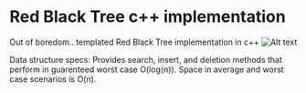 # Red Black Tree c++ implementation
Out of boredom.. templated Red Black Tree implementation in c++ 
![Alt text](https://c2.staticflickr.com/2/1318/1032678829_9a12f26f77.jpg "Optional title")

Data structure specs: 
Provides search, insert, and deletion methods that perform in guarenteed worst case O(log(n)). Space in average and worst case scenarios is O(n).

